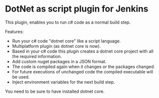 # DotNet as script plugin for Jenkins

This plugin, enables you to run c# code as a normal build step.

Features:

 * Run your c# code "dotnet core" like a script language.
 * Multiplatform plugin (as dotnet core is now).
 * Based in your c# code this plugin creates a dotnet core project with all the required information.
 * Add custom nuget packages in a JSON format.
 * The code is compiled again when it changes or the packages changed.
 * For future executions of unchanged code the compiled executable will be used.
 * Inject environment variables for the next build step.

You need to be sure to have installed dotnet core.

